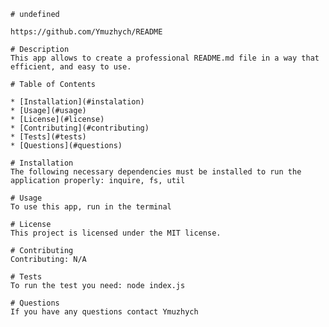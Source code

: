 
    # undefined

    https://github.com/Ymuzhych/README

    # Description
    This app allows to create a professional README.md file in a way that efficient, and easy to use.
    
    # Table of Contents

    * [Installation](#instalation)
    * [Usage](#usage)
    * [License](#license)
    * [Contributing](#contributing)
    * [Tests](#tests)
    * [Questions](#questions)
    
    # Installation
    The following necessary dependencies must be installed to run the application properly: inquire, fs, util 
    
    # Usage 
    To use this app, run in the terminal

    # License
    This project is licensed under the MIT license.

    # Contributing 
    Contributing: N/A

    # Tests
    To run the test you need: node index.js

    # Questions
    If you have any questions contact Ymuzhych

    